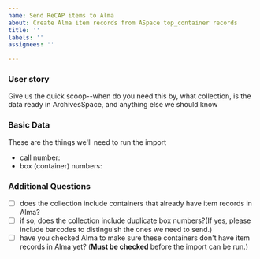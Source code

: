 ```yaml
---
name: Send ReCAP items to Alma
about: Create Alma item records from ASpace top_container records
title: ''
labels: ''
assignees: ''

---
```


### User story
Give us the quick scoop--when do you need this by, what collection, is the data ready in ArchivesSpace, and anything else we should know

### Basic Data
These are the things we'll need to run the import
- call number:
- box (container) numbers:

### Additional Questions
- [ ] does the collection include containers that already have item records in Alma?
- [ ] if so, does the collection include duplicate box numbers?(If yes, please include barcodes to distinguish the ones we need to send.)
- [ ] have you checked Alma to make sure these containers don't have item records in Alma yet? (**Must be checked** before the import can be run.)
